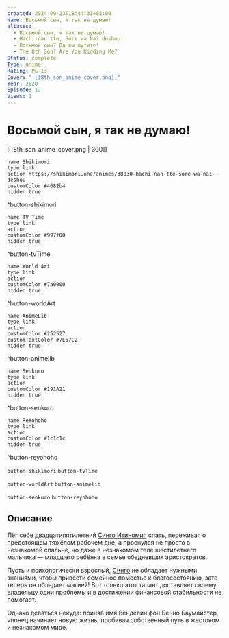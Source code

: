 ```yaml
---
created: 2024-09-23T18:44:33+03:00
Name: Восьмой сын, я так не думаю!
aliases:
  - Восьмой сын, я так не думаю!
  - Hachi-nan tte, Sore wa Nai deshou!
  - Восьмой сын? Да вы шутите!
  - The 8th Son? Are You Kidding Me?
Status: complete
Type: anime
Rating: PG-13
Cover: "![[8th_son_anime_cover.png]]"
Year: 2020
Episode: 12
Views: 1
---
```


# Восьмой сын, я так не думаю!

![[8th_son_anime_cover.png | 300]]

```button
name Shikimori
type link
action https://shikimori.one/animes/38830-hachi-nan-tte-sore-wa-nai-deshou
customColor #4682b4
hidden true
```
^button-shikimori

```button
name TV Time
type link
action 
customColor #997f00
hidden true
```
^button-tvTime

```button
name World Art
type link
action 
customColor #7a0000
hidden true
```
^button-worldArt

```button
name AnimeLib
type link
action 
customColor #252527
customTextColor #7E57C2
hidden true
```
^button-animelib

```button
name Senkuro
type link
action 
customColor #191A21
hidden true
```
^button-senkuro

```button
name ReYohoho
type link
action 
customColor #1c1c1c
hidden true
```
^button-reyohoho



`button-shikimori` `button-tvTime`

`button-worldArt` `button-animelib`

`button-senkuro` `button-reyohoho`

## Описание

Лёг себе двадцатипятилетний [Синго Итиномия](https://shikimori.one/characters/128540-shingo-ichinomiya) спать, переживая о предстоящем тяжёлом рабочем дне, а проснулся не просто в незнакомой спальне, но даже в незнакомом теле шестилетнего мальчика — младшего ребёнка в семье обедневших аристократов.

Пусть и психологически взрослый, [Синго](https://shikimori.one/characters/128540-shingo-ichinomiya) не обладает нужными знаниями, чтобы привести семейное поместье к благосостоянию, зато теперь он обладает магией! Вот только этот талант доставляет своему владельцу одни проблемы и в достижении финансовой стабильности не помогает.

Однако деваться некуда: приняв имя Венделин фон Бенно Баумайстер, японец начинает новую жизнь, пробивая собственный путь в жестоком и незнакомом мире.
